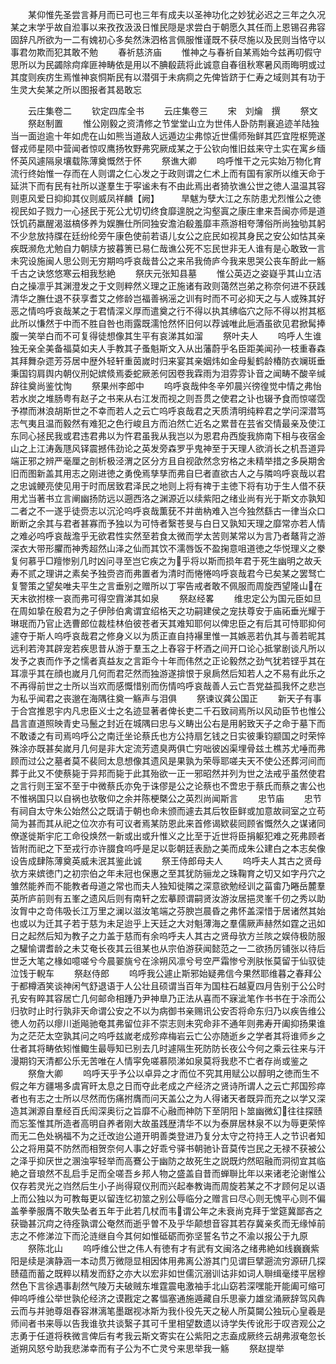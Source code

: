 <!-- { "loadSidebar": true } -->
　　某仰惟先圣尝言朞月而已可也三年有成夫以圣神功化之妙犹必迟之三年之久况某之末学乎故自涖事以来孜孜汲汲日惟民隠是求尝白于朝愿久其任而上恩锡召弗容固辞凡所欲为一二有媿初心多矣然洙泗格言佩服惟谨既不获尽施以及民则当恪守以事君勿欺而犯其敢不勉
　　春祈慈济庙
　　惟神之与春祈自某焉始今兹再叨假守思所以为民蠲除疴痒匪神畴依是用以不腆殽蔬将此诚意自春徂秋寒暑风雨晦明或过其度则疾疠生焉惟神哀恫斯民有以潜弭于未病痌之先俾皆跻于仁寿之域则其有功于生灵大矣某之所以图报者其曷敢忘














　　云庄集卷二
　　钦定四库全书
　　云庄集卷三
　　宋　刘爚　撰
　　祭文
　　祭赵制置
　　惟公刚毅之资清修之节堂堂山立为世伟人卧防荆襄追迹羊陆独当一面迨逾十年如虎在山如熊当道敌人远遁边尘弗惊近世儒师殆鲜其匹宜陞枢筦遂督戎师星陨中营闻者惊叹鹰扬牧野弗究厥成某之于公钦向惟旧兹来守土实在寓乡缅怀英风遽隔泉壤载陈薄奠慨然于怀
　　祭谯大卿
　　呜呼惟干之元实始万物化育流行终始惟一存而在人则谓之仁心发之于政则谓之仁术上而有国有家所以维天命于延洪下而有民有社所以遂羣生于寜谧未有不由此焉出者猗欤谯公世之徳人温温其容则恵风爱日抑抑其仪则威凤祥麟【阙】　　　旱魃为孽大江之东防患尤烈惟公之徳视民如子戮力一心拯民于死公尤切切终食靡遑脱之沟壑寘之康庄聿来吾闽亦师是道饫饥药羸醒渴滋槁侈养为娱膴仕所同独安澹泊殽羞靡丰燕游相夸薄俗所尚独劬其躬不少怠放持牒在廷纷纶旁午康色使前若语儿女公之庇民如视其身民之安公如怙其亲疾既濒危尤勉自力朝牍方披暮箦已易仁哉谯公死不忘民世非无人谁有是心敢致一言未究设施闽人思公则无穷期呜呼哀哉昔公之来吊我倚庐今我来思哭公丧车酹此一觞千古之诀悠悠寒云相我愁絶
　　祭庆元张知县墓
　　惟公英迈之姿嶷乎其山立洁白之操凛乎其渊澄发之于文则粹然义理之正施诸有政则蔼然岂弟之称奈何进不获践清华之膴仕退不获享耆艾之修龄岂福善祸滛之训有时而不可必抑天之与人或殊其好恶之情呜呼哀哉某之于君情深义厚而遣奠之行不得以执其绋临穴之际不得以拊其柩此所以慊然于中而不胜自咎也雨露既濡怆然怀旧何以荐诚唯此巵酒虽欲见君掀髯捧腹一笑举白而不可复得徒想像其生平有哀涕其如溜
　　祭叶夫人
　　呜呼人生谁独无亲全美备福莫如夫人手教其子蚤魁斯文入从出藩蔚乎名臣距美闻孙一枝重春森其拜舞杂遝芳芬居中歴外轻轩重茵嵗时归来宴其亲姻炜如金母髪鹤龄椿防衣斓斑垂秉国钧肩舆内朝仪刑妃嫔倐焉委蛇厥恙何因卷我霖雨为泪雰雰讣音之闻畴不酸辛缄辞往奠尚鉴忱恂
　　祭果州李郎中
　　呜呼哀哉仲冬辛夘晨兴徬徨觉中情之弗怡若水炭之堆肠粤有赵子之书来从右江发而视之则吾贯之使君之讣也辍予食而惊嗟霑予襟而淋浪胡斯世之不幸而若人之云亡呜呼哀哉君之天质清明纯粹君之学问深潜笃志气夷且温而毅然有难犯之色行峻且方而泊然亡近名之累昔在芸省交情最亲及使江东同心拯民我或君违君弗以为忤君虽我从我岂以为恩君舟西旋我斾南下相与夜宿金山之上江涛轰豗风铎震撼伟劲论之英发旁森罗乎鬼神至于天理人欲消长之机吾道异端正邪之辨严毫厘之剖析极泾渭之区分方且自视欿然念穷格之未精举措之多戾期舍旧而图新盖其用志之刚进徳之勇俛焉孳孳而弗自巳者直欲古人之与隣呜呼哀哉以君之忠诚鲠亮使见用于时而居致君泽民之地则上将有禆于主徳下将有功于生人借不获用尤当著书立言阐幽扬防远以遡西洛之渊源近以续紫阳之绪业尚有光于斯文亦孰知二者之不一遂乎徒赍志以沉沦呜呼哀哉薫莸不并凿枘难入岂今独然繇古一律当众口断断之余其与君者甚寡而予独以为可恃者繄苍旻与白日又孰知天理之靡常亦若人情之难必呜呼哀哉澹乎无欲君性实然至若食太微而学太苦则某常以为言乃者鼇背之游深衣大带形臞而神秀超然山泽之仙而其饮不濡唇饭不盈掬意咀道徳之华悦理义之豢复何慕乎□羶惨别几时凶问寻至岂它疾之为乎将以斯而损年君于死生幽明之故夭寿不贰之理讲之素矣予独赍咨而弗置者为清时而惓惓呜呼哀哉君今已矣某之罢驽亡复警策之望矣唯夫平生之言垂别之赠所以丁寜告戒者敢不佩服而周旋西望隆山在天末欲拊榇一哀而弗可得空霣涕其如泉
　　祭赵经畧
　　维忠定公为国元臣如旦在周如挚在殷君为之子伊陟伯禽谓宜绍格天之功嗣建侯之宠扶尊安于庙祏垂光耀于琳珉而乃官止选曹郎位裁桂林伯彼苍者天其难知耶何以俾忠臣之有后其可恃耶抑何遽夺于斯人呜呼哀哉君之修身义以为质正直自持襮里惟一其嫉恶若仇其与善若昵其远利若洿其辟宠若疾思昔从游于羣玉之上舂容于杯酒之间开口论心抵掌剧谈凡所以发予之衷而作予之懦者真益友之言距今十年而伟然之正论毅然之劲气犹若铿乎其在耳凛乎其在顔也嵗月几何而君茫然而独游遂揜恨于泉扄然后知若人之不易有此乐之不再得前世之士所以当欢而感慨惜别而伤情呜呼哀哉善人云亡吾党益孤我怀之悲岂为私乎闻君之丧邈在海隅往奠一觞声与泪俱
　　祭谏议龚公国正
　　新天子有事于合宫推恩宇内凡忠臣义士之名迹显著者俾长吏二千石致祠焉所以风动臣节也惟公昌言直道照映青史马鬛之封近在城隅曰忠与义畴出公右是用躬致天子之命于墓下而不敢诿之有司焉呜呼公之南迁坐论蔡氏也方公持扇乞钱之日实彼秉钧颛国之时荣悴殊涂亦既甚矣嵗月几何是非大定流芳遗臭两俱亡穷咄彼凶渠埋骨兹土樵苏尤唾而弗顾而过公之墓者莫不裴囘太息想像其遗风是果孰为荣辱耶嗟夫天不使公还葬河间而葬于此又不使蔡毙于异邦而毙于此其殆欲一正一邪昭然并列为世之法戒乎虽然使君之言行则王室不至于中微蔡氏亦免于诛僇是公之论蔡也不啻忠于蔡氏而蔡之害公也不惟祸国只以自祸也欤敬仰之余并陈梗槩公之英烈尚闻斯言
　　忠节庙
　　忠节有祠自太守朱公始然公之既请于朝也命未颁而遽去其后牧臣鲜或加意故祠室之立苟简为甚而其从祀之位次亦有可议者焉某防恩此来首修谒欵裴囘顾省慨然久之谋诸同僚遂徙斯宇庀工命役焕然一新或出或升惟义之比至于近世将臣捐躯犯难之死弗顾者皆附而祀之下至戎行亦许腏食呜呼是足以彰朝廷表励之美而成朱公建白之本志矣像设告成肆陈薄奠英威未泯其鉴此诚
　　祭王侍郎母夫人
　　呜呼夫人其古之贤母欤方来嫔徳门之初宗伯之年未冠也保惠之至其犹防骊龙之珠鞠育之切又如字丹穴之雏然能养而不能教者母道之常也而夫人独知徙隣之深意欲勉经训之菑畬乃睠岳麓羣英所庐前则有五峯之遗风后则有南轩之宏摹顾谓嗣贤汝游汝居挹灵峯千仞之秀以助汝胷中之竒伟吸长江万里之澜以滋汝笔端之芬腴岂晨昏之弗怀盖深惜于居诸然其始也或以为迁其子若于慈为未足迨乎上天廷之大对魁薄海之羣儒厥声赫然如霆之迅如日之起然后知为教子之力盖于慈而有余呜呼夫人其古之贤母欤方兰陔之娱侍极防服之驩愉谓耆龄之未艾奄长夜其云徂某也从宗伯游获闻懿范之一二欲扬厉铺张以待后世乏大笔之椽如噫嗟兮今晨翣旐兮在涂朔风凛兮号空严霜惨兮洌肤怅莫留于仙驭徒泣饯于輗车
　　祭赵侍郎
　　呜呼我公遽止斯邪始疑弗信今果然耶维暮之春拜公于都樽酒笑谈神闲气舒退语于人公壮且硕谓当百年为国柱石越夏四月告别于公公时孔安有睟其容居亡几何邮命相踵乃尹神臯乃正法从喜而不寐泚笔作书书在于凃而公归欤时止时行孰非天命谓公安之不以为病御书亲赐讯公安否将命东归乃以疾告维公徳人勿药以瘳川逝飚驰奄其弗留位非不崇志则未究命非不通年则弗寿开阖抑扬果谁为之茫茫太空孰其问之呜呼兹嵗老成殄瘁梅岩云亡公亦随逝乡之学者其将谁师乡之仕者其将畴依矧惟鲰生最辱知已别去几时遽隔生死防防长夜公今何之乘云往来与汗漫期钧天清都公乐无苦唯在人情寜免嗟慕陨涕如泉莫将我悲不亡者存尚或鉴之
　　祭詹大卿
　　呜呼天乎予公以卓异之才而位不究其用赋公以醇明之徳而生不假之年方疆埸多虞宵旰太息之日而夺此老成之产经济之贤诗所谓人之云亡邦国殄瘁者也有志之士所以尽然而伤痛拊膺而问天盖公之为人得诸天者既异而充之以学又深造其渊源自羣经百氏闳深奥衍之旨靡不心融而神防下至阴阳卜筮幽微幻往往探赜而忘筌惟其所造者高明自养者刚大故虽践歴清华不以为泰屏居林泉不以为辱更荣悴而无二色处祸福不为之迁改迨公道开明善类登进乃复分太守之符持王人之节识者知公之将用莫不防然而相贺奈何人事之好乖兮驿书朝驰讣音莫传岂民之无禄不获被公之泽乎抑厌世之溷浊寜轻举而高鶱公于幽防之故死生之説既灼然昭融而洞彻宜其临絶之音琅然不乱启手足而全嗟吾乡邦人物之盛盖自昔而蝉聨比年以来诸老沦谢惟公仅存若灵光之岿然后生小子尚得窥仪刑而兴起奉教诲而周旋若某之不才顾何足以语上而公独以为可教每更以留连忆初筮之别公辱临分之赠言曰尽心则无愧平心则不偏盖拳拳服膺不敢失坠者五年于此若几杖而韦谓公年之未衰尚克拜于堂筵冀鄙吝之获锄甚沉疴之待痊孰谓公奄然而逝乎曽不及乎华颠想音容其若存冀亲炙而无缘悼前志之不修涕泣下而沦涟继自今其何如惟砥砺而弥坚誓名节之不渝以报公于九原
　　祭陈北山
　　呜呼维公世之伟人有徳有才有武有文闽洛之绪弗絶如线巍巍紫阳是续是演静涵一本动贯万微隠显相因体用弗离公游其门见谓巨擘遡流穷源研几探赜蕴而蓄之既粹以精发而舒之亦大以宏非如世儒沉溺训诂非如词人聨缉毫缕平居穆然色下言徐遇事剨然气陵万夫破贼东堆霆震电激袖手北山窈若深嘿能开能阖可缩可伸呜呼维公举世孰伦经济之谟戡定之畧愊塞通施遁藏自乐思豪力雄坌涌厥辞驾风犇云而与并驰尊爼舂容淋漓笔墨踞视冰斯为我仆役先天之秘人所莫闚公独玩心皇羲是师间者书来辱以告我谁欤共谈繄子其可千里相望数遗以诗学失传讹形于叹咨观公之志勇于任道将秩微言俾后有考我云斯文寄实在公紫阳之志盍成厥终云胡弗淑奄忽长逝朔风怒兮助我悲涕幸而有子公为不亡灵兮来思举我一觞
　　祭赵提举
